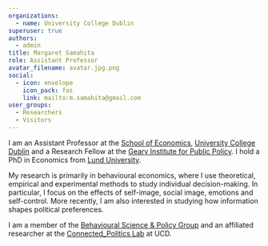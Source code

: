 ```yaml
---
organizations:
  - name: University College Dublin
superuser: true
authors:
  - admin
title: Margaret Samahita
role: Assistant Professor
avatar_filename: avatar.jpg.png
social:
  - icon: envelope
    icon_pack: fas
    link: mailto:m.samahita@gmail.com
user_groups:
  - Researchers
  - Visitors
---
```

I am an Assistant Professor at the [School of Economics](https://www.ucd.ie/economics/), [University College Dublin](https://www.ucd.ie/) and a Research Fellow at the [Geary Institute for Public Policy](https://www.ucd.ie/geary/). I hold a PhD in Economics from [Lund University](https://nek.lu.se/en).

My research is primarily in behavioural economics, where I use theoretical, empirical and experimental methods to study individual decision-making. In particular, I focus on the effects of self-image, social image, emotions and self-control. More recently, I am also interested in studying how information shapes political preferences.

I am a member of the [Behavioural Science & Policy Group](https://bsp.ucd.ie/) and an affiliated researcher at the [Connected_Politics Lab](https://www.ucd.ie/connected_politics/) at UCD.

